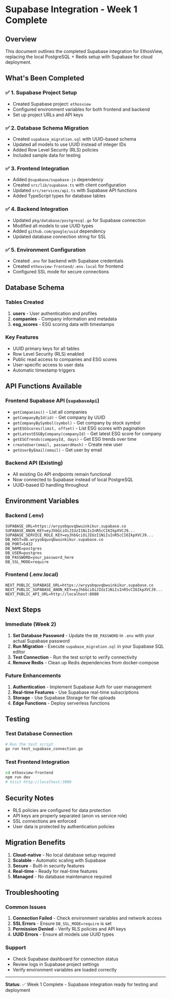 # Supabase Integration - Week 1 Complete

## Overview
This document outlines the completed Supabase integration for EthosView, replacing the local PostgreSQL + Redis setup with Supabase for cloud deployment.

## What's Been Completed

### ✅ 1. Supabase Project Setup
- Created Supabase project: `ethosview`
- Configured environment variables for both frontend and backend
- Set up project URLs and API keys

### ✅ 2. Database Schema Migration
- Created `supabase_migration.sql` with UUID-based schema
- Updated all models to use UUID instead of integer IDs
- Added Row Level Security (RLS) policies
- Included sample data for testing

### ✅ 3. Frontend Integration
- Added `@supabase/supabase-js` dependency
- Created `src/lib/supabase.ts` with client configuration
- Updated `src/services/api.ts` with Supabase API functions
- Added TypeScript types for database tables

### ✅ 4. Backend Integration
- Updated `pkg/database/postgresql.go` for Supabase connection
- Modified all models to use UUID types
- Added `github.com/google/uuid` dependency
- Updated database connection string for SSL

### ✅ 5. Environment Configuration
- Created `.env` for backend with Supabase credentials
- Created `ethosview-frontend/.env.local` for frontend
- Configured SSL mode for secure connections

## Database Schema

### Tables Created
1. **users** - User authentication and profiles
2. **companies** - Company information and metadata
3. **esg_scores** - ESG scoring data with timestamps

### Key Features
- UUID primary keys for all tables
- Row Level Security (RLS) enabled
- Public read access to companies and ESG scores
- User-specific access to user data
- Automatic timestamp triggers

## API Functions Available

### Frontend Supabase API (`supabaseApi`)
- `getCompanies()` - List all companies
- `getCompanyById(id)` - Get company by UUID
- `getCompanyBySymbol(symbol)` - Get company by stock symbol
- `getESGScores(limit, offset)` - List ESG scores with pagination
- `getLatestESGByCompany(companyId)` - Get latest ESG score for company
- `getESGTrends(companyId, days)` - Get ESG trends over time
- `createUser(email, passwordHash)` - Create new user
- `getUserByEmail(email)` - Get user by email

### Backend API (Existing)
- All existing Go API endpoints remain functional
- Now connected to Supabase instead of local PostgreSQL
- UUID-based ID handling throughout

## Environment Variables

### Backend (.env)
```env
SUPABASE_URL=https://wryyobquvqbwuinkikur.supabase.co
SUPABASE_ANON_KEY=eyJhbGciOiJIUzI1NiIsInR5cCI6IkpXVCJ9...
SUPABASE_SERVICE_ROLE_KEY=eyJhbGciOiJIUzI1NiIsInR5cCI6IkpXVCJ9...
DB_HOST=db.wryyobquvqbwuinkikur.supabase.co
DB_PORT=5432
DB_NAME=postgres
DB_USER=postgres
DB_PASSWORD=your_password_here
DB_SSL_MODE=require
```

### Frontend (.env.local)
```env
NEXT_PUBLIC_SUPABASE_URL=https://wryyobquvqbwuinkikur.supabase.co
NEXT_PUBLIC_SUPABASE_ANON_KEY=eyJhbGciOiJIUzI1NiIsInR5cCI6IkpXVCJ9...
NEXT_PUBLIC_API_URL=http://localhost:8080
```

## Next Steps

### Immediate (Week 2)
1. **Set Database Password** - Update the `DB_PASSWORD` in `.env` with your actual Supabase password
2. **Run Migration** - Execute `supabase_migration.sql` in your Supabase SQL editor
3. **Test Connection** - Run the test script to verify connectivity
4. **Remove Redis** - Clean up Redis dependencies from docker-compose

### Future Enhancements
1. **Authentication** - Implement Supabase Auth for user management
2. **Real-time Features** - Use Supabase real-time subscriptions
3. **Storage** - Use Supabase Storage for file uploads
4. **Edge Functions** - Deploy serverless functions

## Testing

### Test Database Connection
```bash
# Run the test script
go run test_supabase_connection.go
```

### Test Frontend Integration
```bash
cd ethosview-frontend
npm run dev
# Visit http://localhost:3000
```

## Security Notes

- RLS policies are configured for data protection
- API keys are properly separated (anon vs service role)
- SSL connections are enforced
- User data is protected by authentication policies

## Migration Benefits

1. **Cloud-native** - No local database setup required
2. **Scalable** - Automatic scaling with Supabase
3. **Secure** - Built-in security features
4. **Real-time** - Ready for real-time features
5. **Managed** - No database maintenance required

## Troubleshooting

### Common Issues
1. **Connection Failed** - Check environment variables and network access
2. **SSL Errors** - Ensure `DB_SSL_MODE=require` is set
3. **Permission Denied** - Verify RLS policies and API keys
4. **UUID Errors** - Ensure all models use UUID types

### Support
- Check Supabase dashboard for connection status
- Review logs in Supabase project settings
- Verify environment variables are loaded correctly

---

**Status**: ✅ Week 1 Complete - Supabase integration ready for testing and deployment
